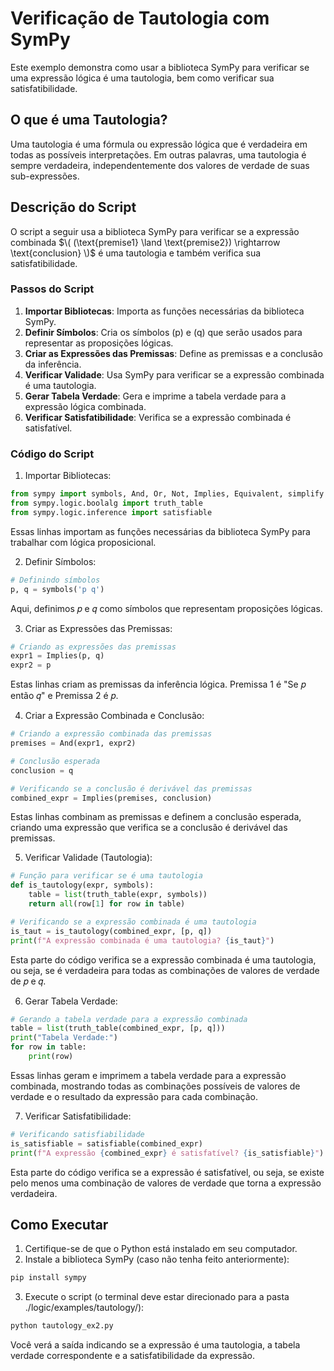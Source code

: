 # Verificação de Tautologia com SymPy

Este exemplo demonstra como usar a biblioteca SymPy para verificar se uma expressão lógica é uma tautologia, bem como verificar sua satisfatibilidade.

## O que é uma Tautologia?

Uma tautologia é uma fórmula ou expressão lógica que é verdadeira em todas as possíveis interpretações. Em outras palavras, uma tautologia é sempre verdadeira, independentemente dos valores de verdade de suas sub-expressões.

## Descrição do Script

O script a seguir usa a biblioteca SymPy para verificar se a expressão combinada $\( (\text{premise1} \land \text{premise2}) \rightarrow \text{conclusion} \)$ é uma tautologia e também verifica sua satisfatibilidade.

### Passos do Script

1. **Importar Bibliotecas**: Importa as funções necessárias da biblioteca SymPy.
2. **Definir Símbolos**: Cria os símbolos \(p\) e \(q\) que serão usados para representar as proposições lógicas.
3. **Criar as Expressões das Premissas**: Define as premissas e a conclusão da inferência.
4. **Verificar Validade**: Usa SymPy para verificar se a expressão combinada é uma tautologia.
5. **Gerar Tabela Verdade**: Gera e imprime a tabela verdade para a expressão lógica combinada.
6. **Verificar Satisfatibilidade**: Verifica se a expressão combinada é satisfatível.

### Código do Script
1. Importar Bibliotecas:
```python
from sympy import symbols, And, Or, Not, Implies, Equivalent, simplify
from sympy.logic.boolalg import truth_table
from sympy.logic.inference import satisfiable
```
Essas linhas importam as funções necessárias da biblioteca SymPy para trabalhar com lógica proposicional.

2. Definir Símbolos:
```python
# Definindo símbolos
p, q = symbols('p q')
```
Aqui, definimos 𝑝 e 𝑞 como símbolos que representam proposições lógicas.

3. Criar as Expressões das Premissas:
```python
# Criando as expressões das premissas
expr1 = Implies(p, q)
expr2 = p
```
Estas linhas criam as premissas da inferência lógica. Premissa 1 é "Se 𝑝 então 𝑞" e Premissa 2 é 𝑝.

4. Criar a Expressão Combinada e Conclusão:
```python
# Criando a expressão combinada das premissas
premises = And(expr1, expr2)

# Conclusão esperada
conclusion = q

# Verificando se a conclusão é derivável das premissas
combined_expr = Implies(premises, conclusion)
```
Estas linhas combinam as premissas e definem a conclusão esperada, criando uma expressão que verifica se a conclusão é derivável das premissas.

5. Verificar Validade (Tautologia):
```python
# Função para verificar se é uma tautologia
def is_tautology(expr, symbols):
    table = list(truth_table(expr, symbols))
    return all(row[1] for row in table)

# Verificando se a expressão combinada é uma tautologia
is_taut = is_tautology(combined_expr, [p, q])
print(f"A expressão combinada é uma tautologia? {is_taut}")
```
Esta parte do código verifica se a expressão combinada é uma tautologia, ou seja, se é verdadeira para todas as combinações de valores de verdade de 𝑝 e 𝑞.

6. Gerar Tabela Verdade:
```python
# Gerando a tabela verdade para a expressão combinada
table = list(truth_table(combined_expr, [p, q]))
print("Tabela Verdade:")
for row in table:
    print(row)
```
Essas linhas geram e imprimem a tabela verdade para a expressão combinada, mostrando todas as combinações possíveis de valores de verdade e o resultado da expressão para cada combinação.

7. Verificar Satisfatibilidade:
```python
# Verificando satisfiabilidade
is_satisfiable = satisfiable(combined_expr)
print(f"A expressão {combined_expr} é satisfatível? {is_satisfiable}")
```
Esta parte do código verifica se a expressão é satisfatível, ou seja, se existe pelo menos uma combinação de valores de verdade que torna a expressão verdadeira.

## Como Executar

1. Certifique-se de que o Python está instalado em seu computador.
2. Instale a biblioteca SymPy (caso não tenha feito anteriormente):
```bash
pip install sympy
```

3. Execute o script (o terminal deve estar direcionado para a pasta ./logic/examples/tautology/):
```bash
python tautology_ex2.py
```
Você verá a saída indicando se a expressão é uma tautologia, a tabela verdade correspondente e a satisfatibilidade da expressão.

